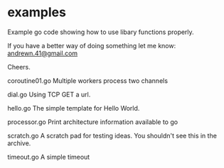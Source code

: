 examples
========

Example go code showing how to use libary functions properly.

If you have a better way of doing something let me know: andrewn.41@gmail.com

Cheers.

coroutine01.go
	Multiple workers process two channels

dial.go
	Using TCP GET a url.

hello.go
	The simple template for Hello World.

processor.go
	Print architecture information available to go

scratch.go
	A scratch pad for testing ideas. You shouldn't see this in the archive.

timeout.go
	A simple timeout 
